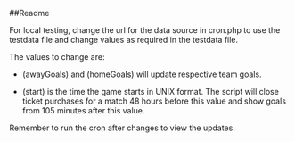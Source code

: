 ##Readme

For local testing, change the url for the data source in cron.php to use the testdata file and change values as required in the testdata file.

The values to change are: 

* (awayGoals) and (homeGoals) will update respective team goals.

* (start) is the time the game starts in UNIX format. The script will close ticket purchases for a match 48 hours before this value and show goals from 105 minutes after this value. 

Remember to run the cron after changes to view the updates. 
